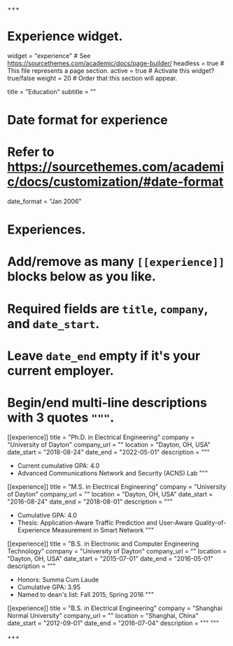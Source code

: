 +++
# Experience widget.
widget = "experience"  # See https://sourcethemes.com/academic/docs/page-builder/
headless = true  # This file represents a page section.
active = true  # Activate this widget? true/false
weight = 20  # Order that this section will appear.

title = "Education"
subtitle = ""

# Date format for experience
#   Refer to https://sourcethemes.com/academic/docs/customization/#date-format
date_format = "Jan 2006"

# Experiences.
#   Add/remove as many `[[experience]]` blocks below as you like.
#   Required fields are `title`, `company`, and `date_start`.
#   Leave `date_end` empty if it's your current employer.
#   Begin/end multi-line descriptions with 3 quotes `"""`.
[[experience]]
  title = "Ph.D. in Electrical Engineering"
  company = "University of Dayton"
  company_url = ""
  location = "Dayton, OH, USA"
  date_start = "2018-08-24"
  date_end = "2022-05-01"
  description = """
  * Current cumulative GPA: 4.0
  * Advanced Communications Network and Security (ACNS) Lab
  """

[[experience]]
  title = "M.S. in Electrical Engineering"
  company = "University of Dayton"
  company_url = ""
  location = "Dayton, OH, USA"
  date_start = "2016-08-24"
  date_end = "2018-08-01"
  description = """
  * Cumulative GPA: 4.0
  * Thesis: Application-Aware Traffic Prediction and User-Aware Quality-of-Experience Measurement in Smart Network
  """
  
[[experience]]
  title = "B.S. in Electronic and Computer Engineering Technology"
  company = "University of Dayton"
  company_url = ""
  location = "Dayton, OH, USA"
  date_start = "2015-07-01"
  date_end = "2016-05-01"
  description = """
  * Honors: Summa Cum Laude
  * Cumulative GPA: 3.95
  * Named to dean's list: Fall 2015, Spring 2016
  """
  
[[experience]]
  title = "B.S. in Electrical Engineering"
  company = "Shanghai Normal University"
  company_url = ""
  location = "Shanghai, China"
  date_start = "2012-09-01"
  date_end = "2016-07-04"
  description = """
  """
 
+++
